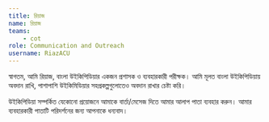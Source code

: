 ```yaml
---
title: রিয়াজ
name: রিয়াজ
teams:
    - cot
role: Communication and Outreach
username: RiazACU
---
```

স্বাগতম, আমি রিয়াজ, বাংলা উইকিপিডিয়ার একজন প্রশাসক ও ব্যবহারকারী পরীক্ষক। আমি মূলত বাংলা উইকিপিডিয়ায় অবদান রাখি, পাশাপাশি উইকিমিডিয়ার সহপ্রকল্পগুলোতেও অবদান রাখার চেষ্টা করি।

উইকিপিডিয়া সম্পর্কিত যেকোনো প্রয়োজনে আমাকে বার্তা/মেসেজ দিতে আমার আলাপ পাতা ব্যবহার করুন। আমার ব্যবহারকারী পাতাটি পরিদর্শনের জন্য আপনাকে ধন্যবাদ।